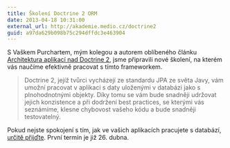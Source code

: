 ```yaml
---
title: Školení Doctrine 2 ORM
date: 2013-04-18 10:31:00
external_url: http://akademie.medio.cz/doctrine2
guid: a97da629b098b75c294dffdc3e463904
---
```


S Vaškem Purchartem, mým kolegou a autorem oblíbeného článku [Architektura aplikací nad Doctrine 2](http://www.zdrojak.cz/clanky/architektura-aplikace-nad-doctrine-2/), jsme připravili nové školení, na kterém vás naučíme efektivně pracovat s tímto frameworkem.

> Doctrine 2, jejíž tvůrci vycházejí ze standardu JPA ze světa Javy, vám umožní pracovat v aplikaci s daty uloženými v databázi jako s plnohodnotnými objekty. Díky tomu se vám bude snadněji udržovat jejich konzistence a při dodržení best practices, se kterými vás seznámíme, klesne chybovost vašeho kódu a bude snadněji testovatelný.

Pokud nejste spokojení s tím, jak ve vašich aplikacích pracujete s databází, [určitě přijďte](http://akademie.medio.cz/doctrine2). První termín je již 26. dubna.
